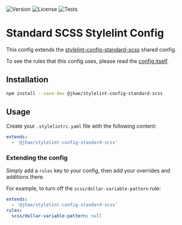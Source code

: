 ![Version](https://img.shields.io/npm/v/%40jhae/stylelint-config-standard-scss?label=Version)
![License](https://img.shields.io/github/license/jhae-de/stylelint-config-standard-scss?label=License&color=lightgrey)
![Tests](https://img.shields.io/github/actions/workflow/status/jhae-de/stylelint-config-standard-scss/analyze.yaml?label=Tests)

# Standard SCSS Stylelint Config

This config extends
the [stylelint-config-standard-scss](https://github.com/stylelint-scss/stylelint-config-standard-scss) shared config.

To see the rules that this config uses, please read the [config itself](/index.yaml).

## Installation

```bash
npm install --save-dev @jhae/stylelint-config-standard-scss
```

## Usage

Create your `.stylelintrc.yaml` file with the following content:

```yaml
extends:
  - '@jhae/stylelint-config-standard-scss'
```

### Extending the config

Simply add a `rules` key to your config, then add your overrides and additions there.

For example, to turn off the `scss/dollar-variable-pattern` rule:

```yaml
extends:
  - '@jhae/stylelint-config-standard-scss'
rules:
  scss/dollar-variable-pattern: null
```
